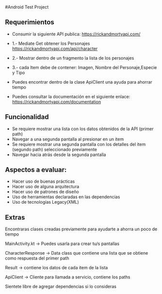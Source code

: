 #Android Test Project

## Requerimientos
- Consumir la siguiente API publica: https://rickandmortyapi.com/

- 1.- Mediate Get obtener los Personajes https://rickandmortyapi.com/api/character
- 2.- Mostrar dentro de un fragmento la lista de los personajes
- 3.- cada Item debe de contener: Imagen, Nombre del Personaje,Especie y Tipo
  
- Puedes encontrar dentro de la clase ApiClient una ayuda para ahorrar tiempo
- Puedes consultar la documentación en el siguiente enlace: https://rickandmortyapi.com/documentation

## Funcionalidad
- Se requiere mostrar una lista con los datos obtenidos de la API (primer path)
- Navegar a una segunda pantalla al presionar en un item
- Se requiere mostrar una segunda pantalla con los detalles del item (segundo path) seleccionado previamente
- Navegar hacia atrás desde la segunda pantalla

## Aspectos a evaluar:
- Hacer uso de buenas prácticas
- Hacer uso de alguna arquitectura
- Hacer uso de patrones de diseño
- Uso de herramientas declaradas en las dependencias
- Uso de tecnologías Legacy(XML)

## Extras
Encontraras clases creadas previamente para ayudarte a ahorra un poco de tiempo

MainActivity.kt -> Puedes usarla para crear tu/s pantallas

CharacterResponse -> Data class que contiene una lista que se obtiene como respuesta del primer path

Result -> contiene los datos de cada item de la lista

ApiClient -> Cliente para llamada a servicio, contiene los paths

Sientete libre de agregar dependencias si lo consideras





